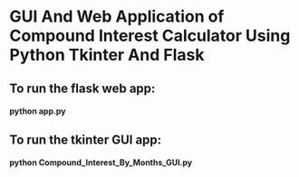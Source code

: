 # GUI And Web Application of Compound Interest Calculator Using Python Tkinter And Flask

## To run the flask web app:
#### python app.py


## To run the tkinter GUI app:
#### python Compound_Interest_By_Months_GUI.py
